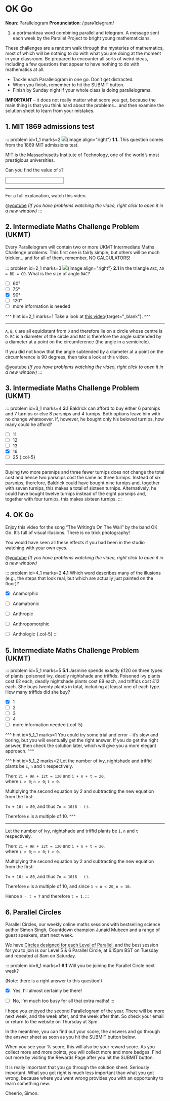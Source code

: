 # OK Go

<div class="dictionary">

__Noun__: Parallelogram
__Pronunciation__: /ˌparəˈlɛləɡram/

1. a portmanteau word combining parallel and telegram. A message sent each
week by the Parallel Project to bright young mathematicians.

</div>

These challenges are a random walk through the mysteries of mathematics, most of which will be nothing to do with what you are doing at the moment in your classroom. Be prepared to encounter all sorts of weird ideas, including a few questions that appear to have nothing to do with mathematics at all.

* Tackle each Parallelogram in one go. Don’t get distracted.
* When you finish, remember to hit the SUBMIT button.
*	Finish by Sunday night if your whole class is doing parallelograms.

__IMPORTANT__ – it does not really matter what score you get, because the main thing is that you think hard about the problems... and then examine the solution sheet to learn from your mistakes.


## 1. MIT 1869 admissions test

::: problem id=1_1 marks=2
![](/resources/11-02-ok-go/1-mit-test.jpg){image align="right"}
__1.1.__ This question comes from the 1869 MIT admissions test.  

MIT is the Massachusetts Institute of Technology, one of the world’s most prestigious universities.  

Can you find the value of `x`?

<input solution="12"/>

---

For a full explanation, watch this video.  

@[youtube](rgz6F_gxrAE?rel=0) _(If you have problems watching the video, right click to open it in a new window)_
:::


## 2. Intermediate Maths Challenge Problem (UKMT)
<!--- (2000) Q8 --->

Every Parallelogram will contain two or more UKMT Intermediate Maths Challenge problems. This first one is fairly simple, but others will be much trickier... and for all of them, remember, NO CALCULATORS!

::: problem id=2_1 marks=3
![](/resources/11-02-ok-go/2-triangle.jpg){image align="right"}
__2.1__ In the triangle `ABC`, `AD = BD = CD`. What is the size of angle `BAC`?

* [ ] 60°
* [ ] 75°
* [x] 90°
* [ ] 120°
* [ ] more information is needed

^^^ hint id=2_1 marks=1
Take a look at [this video](https://www.youtube.com/watch?v=oT7arIHd0D8){target="_blank"}.
^^^

---

`A`, `B`, `C` are all equidistant from `D` and therefore lie on a circle whose centre is `D`. `BC` is a diameter of the circle and `BAC` is therefore the angle subtended by a diameter at a point on the circumference (the angle in a semicircle).  

If you did not know that the angle subtended by a diameter at a point on the circumference is 90 degrees, then take a look at this video.  

@[youtube](oT7arIHd0D8?rel=0) _(If you have problems watching the video, right click to open it in a new window)_
:::


## 3.	Intermediate Maths Challenge Problem (UKMT)
<!--- (2000) Q17 --->

::: problem id=3_1 marks=4
__3.1__ Baldrick can afford to buy either 6 parsnips and 7 turnips or else 8 parsnips and 4 turnips. Both options leave him with no change whatsoever. If, however, he bought only his beloved turnips, how many could he afford?

* [ ] 11
* [ ] 12
* [ ] 13
* [x] 16
* [ ] 25
{.col-5}

---

Buying two more parsnips and three fewer turnips does not change the total cost and hence two parsnips cost the same as three turnips. Instead of six parsnips, therefore, Baldrick could have bought nine turnips and, together with seven turnips, this makes a total of sixteen turnips. Alternatively, he could have bought twelve turnips instead of the eight parsnips and, together with four turnips, this makes sixteen turnips.
:::


## 4.	OK Go

Enjoy this video for the song “The Writing’s On The Wall” by the band OK Go. It’s full of visual illusions. There is no trick photography!

You would have seen all these effects if you had been in the studio watching with your own eyes.

@[youtube](m86ae_e_ptU?rel=0) _(If you have problems watching the video, right click to open it in a new window)_

::: problem id=4_1 marks=2
__4.1__ Which word describes many of the illusions (e.g., the steps that look real, but which are actually just painted on the floor)?

* [x] Anamorphic
* [ ] Anamatronic
* [ ] Anthropic
* [ ] Anthropomorphic
* [ ] Anthologic
{.col-5}
:::


## 5.	Intermediate Maths Challenge Problem (UKMT)
<!--- (2000) Q24 --->

::: problem id=5_1 marks=5
__5.1__ Jasmine spends exactly £120 on three types of plants: poisoned ivy, deadly nightshade and triffids. Poisoned ivy plants cost £2 each, deadly nightshade plants cost £9 each, and triffids cost £12 each. She buys twenty plants in total, including at leasst one of each type. How many triffids did she buy?

* [x] 1
* [ ] 2
* [ ] 3
* [ ] 4
* [ ] more information needed
{.col-5}

^^^ hint id=5_1_1 marks=1
You could try some trial and error – it’s slow and boring, but you will eventually get the right answer. If you do get the right answer, then check the solution later, which will give you a more elegant approach.
^^^

^^^ hint id=5_1_2 marks=2
Let the number of ivy, nightshade and triffid plants be `i`, `n` and `t` respectively.  

Then: `2i + 9n + 12t = 120`  and  `i + n + t = 20`,  
where `i > 0`; `n > 0`; `t > 0`.  

Multiplying the second equation by 2 and subtracting the new equation from the first:  

`7n + 10t = 80`, and thus `7n = 10(8 - t)`.  

Therefore `n` is a multiple of 10.
^^^

---

Let the number of ivy, nightshade and triffid plants be `i`, `n` and `t` respectively.  

Then: `2i + 9n + 12t = 120`  and  `i + n + t = 20`,  
where `i > 0`; `n > 0`; `t > 0`.  

Multiplying the second equation by 2 and subtracting the new equation from the first:  

`7n + 10t = 80`, and thus `7n = 10(8 - t)`.  

Therefore `n` is a multiple of 10, and since `1 < n < 20`, `n = 10`.  

Hence `8 - t = 7` and therefore `t = 1`.
:::


## 6. Parallel Circles

Parallel Circles, our weekly online maths sessions with bestselling science author Simon Singh, Countdown champion Junaid Mubeen and a range of guest speakers, start next week.  

We have [Circles designed for each Level of Parallel](/circles), and the best session for you to join is our Level 5 & 6 Parallel Circle, at 6.15pm BST on Tuesday and repeated at 8am on Saturday.

::: problem id=6_1 marks=1
__6.1__ Will you be joining the Parallel Circle next week?  

(Note: there is a right answer to this question!)

* [x] Yes, I'll almost certainly be there!
* [ ] No, I'm much too busy for all that extra maths!
:::


I hope you enjoyed the second Parallelogram of the year. There will be more next week, and the week after, and the week after that. So check your email or return to the website on Thursday at 3pm.

In the meantime, you can find out your score, the answers and go through the answer sheet as soon as you hit the SUBMIT button below.

When you see your % score, this will also be your reward score. As you collect more and more points, you will collect more and more badges. Find out more by visiting the Rewards Page after you hit the SUBMIT button.

It is really important that you go through the solution sheet. Seriously important. What you got right is much less important than what you got wrong, because where you went wrong provides you with an opportunity to learn something new.

Cheerio,
Simon.
